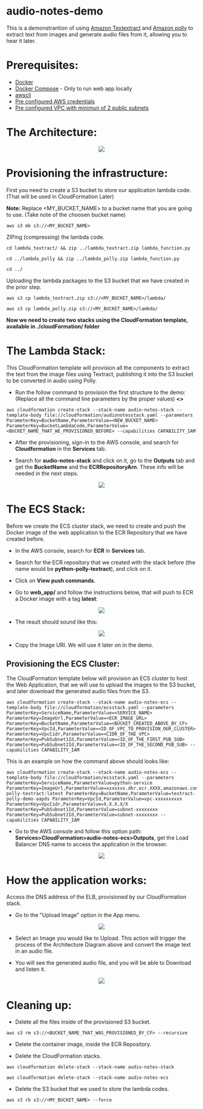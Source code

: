 # audio-notes-demo

This is a demonstrantion of using [Amazon Textextract](https://aws.amazon.com/textract/) and [Amazon polly](https://aws.amazon.com/polly/) to extract text from images and generate audio files from it, allowing you to hear it later.

# Prerequisites:

- [Docker](https://docs.docker.com/get-docker/)
- [Docker Compose](https://docs.docker.com/compose/install/) - Only to run web app locally
- [awscli](https://docs.aws.amazon.com/cli/latest/userguide/cli-chap-install.html)
- [Pre configured AWS credentials](https://docs.aws.amazon.com/amazonswf/latest/awsrbflowguide/set-up-creds.html)
- [Pre configured VPC with minimun of 2 public subnets]()

# The Architecture:

<p align="center"> 
<img src="images/ai_diagram_webinar.png">
</p>

# Provisioning the infrastructure:

First you need to create a S3 bucket to store our application lambda code. (That will be used in CloudFormation Later)

**Note:** Replace <MY_BUCKET_NAME> to a bucket name that you are going to use. (Take note of the choosen bucket name)

```shell
aws s3 mb s3://<MY_BUCKET_NAME>
```

ZIPing (compressing) the lambda code.

```shell
cd lambda_textract/ && zip ../lambda_textract.zip lambda_function.py
```

```shell
cd ../lambda_polly && zip ../lambda_polly.zip lambda_function.py
```

```shell
cd ../
```

Uploading the lambda packages to the S3 bucket that we have created in the prior step.

```shell
aws s3 cp lambda_textract.zip s3://<MY_BUCKET_NAME>/lambda/
```

```shell
aws s3 cp lambda_polly.zip s3://<MY_BUCKET_NAME>/lambda/
```

**Now we need to create two stacks using the CloudFormation template, available in ./cloudFormation/ folder**

# The Lambda Stack:

This CloudFormation template will provision all the components to extract the text from the image files using Textract, publishing it into the S3 bucket to be converted in audio using Polly.

- Run the follow command to provision the first structure to the demo: (Replace all the command line parameters by the proper values) **<>**

```shell
aws cloudformation create-stack --stack-name audio-notes-stack --template-body file://cloudformation/audionotesstack.yaml --parameters ParameterKey=BucketName,ParameterValue=<NEW_BUCKET_NAME> ParameterKey=BucketLambdaCode,ParameterValue=<BUCKET_NAME_THAT_WE_PROVISIONED_BEFORE> --capabilities CAPABILITY_IAM
```

- After the provisioning, sign-in to the AWS console, and search for **Cloudformation** in the **Services** tab.

- Search for **audio-notes-stack** and click on it, go to the **Outputs** tab and get the **BucketName** and the **ECRRepositoryArn**. These info will be needed in the next steps.

<p align="center"> 
<img src="images/audio_notes_cf_stack.png">
</p>

# The ECS Stack:

Before we create the ECS cluster stack, we need to create and push the Docker image of the web application to the ECR Repository that we have created before.

- In the AWS console, search for **ECR** in **Services** tab.

- Search for the ECR repository that we created with the stack before (the name would be **python-polly-textract**), and click on it.

- Click on **View push commands**.

- Go to **web_app/** and follow the instructions below, that will push to ECR a Docker image with a tag **latest**:

<p align="center"> 
<img src="images/ecr_repository_image.png">
</p>

- The result should sound like this:

<p align="center"> 
<img src="images/ecr_with_image.png">
</p>

- Copy the Image URI. We will use it later on in the demo.

## Provisioning the ECS Cluster:

The CloudFormation template below will provision an ECS cluster to host the Web Application, that we will use to upload the images to the S3 bucket, and later download the generated audio files from the S3.

```shell
aws cloudformation create-stack --stack-name audio-notes-ecs --template-body file://cloudformation/ecsstack.yaml --parameters ParameterKey=ServiceName,ParameterValue=<SERVICE_NAME> ParameterKey=ImageUrl,ParameterValue=<ECR_IMAGE_URL> ParameterKey=BucketName,ParameterValue=<BUCKET_CREATED_ABOVE_BY_CF> ParameterKey=VpcId,ParameterValue=<ID_OF_VPC_TO_PROVISION_OUR_CLUSTER> ParameterKey=VpcCidr,ParameterValue=<CIDR_OF_THE_VPC> ParameterKey=PubSubnet1Id,ParameterValue=<ID_OF_THE_FIRST_PUB_SUB> ParameterKey=PubSubnet2Id,ParameterValue=<ID_OF_THE_SECOND_PUB_SUB> --capabilities CAPABILITY_IAM
```

This is an example on how the command above should looks like:

```shell
aws cloudformation create-stack --stack-name audio-notes-ecs --template-body file://cloudformation/ecsstack.yaml --parameters ParameterKey=ServiceName,ParameterValue=python-service ParameterKey=ImageUrl,ParameterValue=xxxxxxx.dkr.ecr.XXXX.amazonaws.com/python-polly-textract:latest ParameterKey=BucketName,ParameterValue=textract-polly-demo-aapds ParameterKey=VpcId,ParameterValue=vpc-xxxxxxxxxx ParameterKey=VpcCidr,ParameterValue=X.X.X.X/X ParameterKey=PubSubnet1Id,ParameterValue=subnet-xxxxxxxx ParameterKey=PubSubnet2Id,ParameterValue=subnet-xxxxxxxx --capabilities CAPABILITY_IAM
```

- Go to the AWS console and follow this option path: **Services>CloudFormation>audio-notes-ecs>Outputs**, get the Load Balancer DNS name to access the application in the browser.

<p align="center"> 
<img src="images/alb_dns_name.png">
</p>

# How the application works:

Access the DNS address of the ELB, provisioned by our CloudFormation stack.

- Go to the "Upload Image" option in the App menu.

<p align="center"> 
<img src="images/app_upload_image.png">
</p>

- Select an Image you would like to Upload. This action will trigger the process of the Architecture Diagram above and convert the image text in an audio file.

- You will see the generated audio file, and you will be able to Download and listen it.

<p align="center"> 
<img src="images/app_audio.png">
</p>

# Cleaning up:

- Delete all the files inside of the provisioned S3 bucket.

```shell
aws s3 rm s3://<BUCKET_NAME_THAT_WAS_PROVISIONED_BY_CF> --recursive
```

- Delete the container image, inside the ECR Repository.

- Delete the CloudFormation stacks.

```shell
aws cloudformation delete-stack --stack-name audio-notes-stack
```

```shell
aws cloudformation delete-stack --stack-name audio-notes-ecs
```

- Delete the S3 bucket that we used to store the lambda codes.

```shell
aws s3 rb s3://<MY_BUCKET_NAME> --force
```